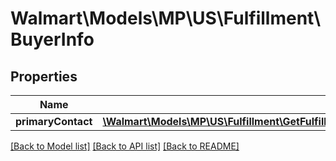 # Walmart\Models\MP\US\Fulfillment\BuyerInfo

## Properties

Name | Type | Description | Notes
------------ | ------------- | ------------- | -------------
**primaryContact** | [**\Walmart\Models\MP\US\Fulfillment\GetFulfillmentOrdersStatus200ResponsePayloadInnerBuyerInfoPrimaryContact**](GetFulfillmentOrdersStatus200ResponsePayloadInnerBuyerInfoPrimaryContact.md) |  | [optional]


[[Back to Model list]](./) [[Back to API list]](../../../../../README.md#supported-apis) [[Back to README]](../../../../../README.md)
